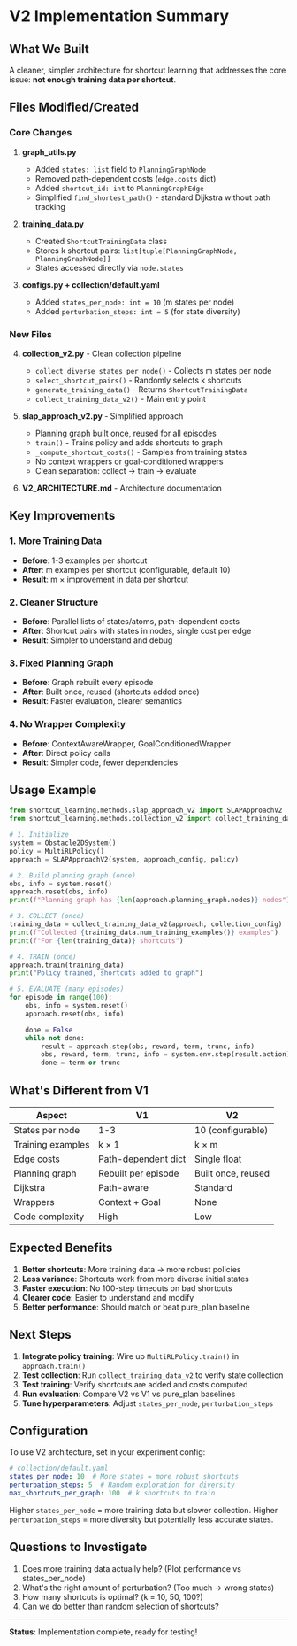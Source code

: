 # V2 Implementation Summary

## What We Built

A cleaner, simpler architecture for shortcut learning that addresses the core issue: **not enough training data per shortcut**.

## Files Modified/Created

### Core Changes

1. **graph_utils.py**
   - Added `states: list` field to `PlanningGraphNode`
   - Removed path-dependent costs (`edge.costs` dict)
   - Added `shortcut_id: int` to `PlanningGraphEdge`
   - Simplified `find_shortest_path()` - standard Dijkstra without path tracking

2. **training_data.py**
   - Created `ShortcutTrainingData` class
   - Stores k shortcut pairs: `list[tuple[PlanningGraphNode, PlanningGraphNode]]`
   - States accessed directly via `node.states`

3. **configs.py + collection/default.yaml**
   - Added `states_per_node: int = 10` (m states per node)
   - Added `perturbation_steps: int = 5` (for state diversity)

### New Files

4. **collection_v2.py** - Clean collection pipeline
   - `collect_diverse_states_per_node()` - Collects m states per node
   - `select_shortcut_pairs()` - Randomly selects k shortcuts
   - `generate_training_data()` - Returns `ShortcutTrainingData`
   - `collect_training_data_v2()` - Main entry point

5. **slap_approach_v2.py** - Simplified approach
   - Planning graph built once, reused for all episodes
   - `train()` - Trains policy and adds shortcuts to graph
   - `_compute_shortcut_costs()` - Samples from training states
   - No context wrappers or goal-conditioned wrappers
   - Clean separation: collect → train → evaluate

6. **V2_ARCHITECTURE.md** - Architecture documentation

## Key Improvements

### 1. More Training Data
- **Before**: 1-3 examples per shortcut
- **After**: m examples per shortcut (configurable, default 10)
- **Result**: m × improvement in data per shortcut

### 2. Cleaner Structure
- **Before**: Parallel lists of states/atoms, path-dependent costs
- **After**: Shortcut pairs with states in nodes, single cost per edge
- **Result**: Simpler to understand and debug

### 3. Fixed Planning Graph
- **Before**: Graph rebuilt every episode
- **After**: Built once, reused (shortcuts added once)
- **Result**: Faster evaluation, clearer semantics

### 4. No Wrapper Complexity
- **Before**: ContextAwareWrapper, GoalConditionedWrapper
- **After**: Direct policy calls
- **Result**: Simpler code, fewer dependencies

## Usage Example

```python
from shortcut_learning.methods.slap_approach_v2 import SLAPApproachV2
from shortcut_learning.methods.collection_v2 import collect_training_data_v2

# 1. Initialize
system = Obstacle2DSystem()
policy = MultiRLPolicy()
approach = SLAPApproachV2(system, approach_config, policy)

# 2. Build planning graph (once)
obs, info = system.reset()
approach.reset(obs, info)
print(f"Planning graph has {len(approach.planning_graph.nodes)} nodes")

# 3. COLLECT (once)
training_data = collect_training_data_v2(approach, collection_config)
print(f"Collected {training_data.num_training_examples()} examples")
print(f"For {len(training_data)} shortcuts")

# 4. TRAIN (once)
approach.train(training_data)
print("Policy trained, shortcuts added to graph")

# 5. EVALUATE (many episodes)
for episode in range(100):
    obs, info = system.reset()
    approach.reset(obs, info)

    done = False
    while not done:
        result = approach.step(obs, reward, term, trunc, info)
        obs, reward, term, trunc, info = system.env.step(result.action)
        done = term or trunc
```

## What's Different from V1

| Aspect | V1 | V2 |
|--------|----|----|
| States per node | 1-3 | 10 (configurable) |
| Training examples | k × 1 | k × m |
| Edge costs | Path-dependent dict | Single float |
| Planning graph | Rebuilt per episode | Built once, reused |
| Dijkstra | Path-aware | Standard |
| Wrappers | Context + Goal | None |
| Code complexity | High | Low |

## Expected Benefits

1. **Better shortcuts**: More training data → more robust policies
2. **Less variance**: Shortcuts work from more diverse initial states
3. **Faster execution**: No 100-step timeouts on bad shortcuts
4. **Clearer code**: Easier to understand and modify
5. **Better performance**: Should match or beat pure_plan baseline

## Next Steps

1. **Integrate policy training**: Wire up `MultiRLPolicy.train()` in `approach.train()`
2. **Test collection**: Run `collect_training_data_v2` to verify state collection
3. **Test training**: Verify shortcuts are added and costs computed
4. **Run evaluation**: Compare V2 vs V1 vs pure_plan baselines
5. **Tune hyperparameters**: Adjust `states_per_node`, `perturbation_steps`

## Configuration

To use V2 architecture, set in your experiment config:

```yaml
# collection/default.yaml
states_per_node: 10  # More states = more robust shortcuts
perturbation_steps: 5  # Random exploration for diversity
max_shortcuts_per_graph: 100  # k shortcuts to train
```

Higher `states_per_node` = more training data but slower collection.
Higher `perturbation_steps` = more diversity but potentially less accurate states.

## Questions to Investigate

1. Does more training data actually help? (Plot performance vs states_per_node)
2. What's the right amount of perturbation? (Too much → wrong states)
3. How many shortcuts is optimal? (k = 10, 50, 100?)
4. Can we do better than random selection of shortcuts?

---

**Status**: Implementation complete, ready for testing!
